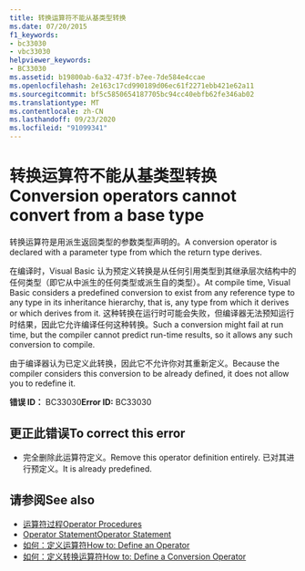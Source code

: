 ```yaml
---
title: 转换运算符不能从基类型转换
ms.date: 07/20/2015
f1_keywords:
- bc33030
- vbc33030
helpviewer_keywords:
- BC33030
ms.assetid: b19800ab-6a32-473f-b7ee-7de584e4ccae
ms.openlocfilehash: 2e163c17cd990189d06ec61f2271ebb421e62a11
ms.sourcegitcommit: bf5c5850654187705bc94cc40ebfb62fe346ab02
ms.translationtype: MT
ms.contentlocale: zh-CN
ms.lasthandoff: 09/23/2020
ms.locfileid: "91099341"
---
```

# <a name="conversion-operators-cannot-convert-from-a-base-type"></a><span data-ttu-id="ee1ad-102">转换运算符不能从基类型转换</span><span class="sxs-lookup"><span data-stu-id="ee1ad-102">Conversion operators cannot convert from a base type</span></span>

<span data-ttu-id="ee1ad-103">转换运算符是用派生返回类型的参数类型声明的。</span><span class="sxs-lookup"><span data-stu-id="ee1ad-103">A conversion operator is declared with a parameter type from which the return type derives.</span></span>  
  
 <span data-ttu-id="ee1ad-104">在编译时，Visual Basic 认为预定义转换是从任何引用类型到其继承层次结构中的任何类型（即它从中派生的任何类型或派生自的类型）。</span><span class="sxs-lookup"><span data-stu-id="ee1ad-104">At compile time, Visual Basic considers a predefined conversion to exist from any reference type to any type in its inheritance hierarchy, that is, any type from which it derives or which derives from it.</span></span> <span data-ttu-id="ee1ad-105">这种转换在运行时可能会失败，但编译器无法预知运行时结果，因此它允许编译任何这种转换。</span><span class="sxs-lookup"><span data-stu-id="ee1ad-105">Such a conversion might fail at run time, but the compiler cannot predict run-time results, so it allows any such conversion to compile.</span></span>  
  
 <span data-ttu-id="ee1ad-106">由于编译器认为已定义此转换，因此它不允许你对其重新定义。</span><span class="sxs-lookup"><span data-stu-id="ee1ad-106">Because the compiler considers this conversion to be already defined, it does not allow you to redefine it.</span></span>  
  
 <span data-ttu-id="ee1ad-107">**错误 ID：** BC33030</span><span class="sxs-lookup"><span data-stu-id="ee1ad-107">**Error ID:** BC33030</span></span>  
  
## <a name="to-correct-this-error"></a><span data-ttu-id="ee1ad-108">更正此错误</span><span class="sxs-lookup"><span data-stu-id="ee1ad-108">To correct this error</span></span>  
  
- <span data-ttu-id="ee1ad-109">完全删除此运算符定义。</span><span class="sxs-lookup"><span data-stu-id="ee1ad-109">Remove this operator definition entirely.</span></span> <span data-ttu-id="ee1ad-110">已对其进行预定义。</span><span class="sxs-lookup"><span data-stu-id="ee1ad-110">It is already predefined.</span></span>  
  
## <a name="see-also"></a><span data-ttu-id="ee1ad-111">请参阅</span><span class="sxs-lookup"><span data-stu-id="ee1ad-111">See also</span></span>

- [<span data-ttu-id="ee1ad-112">运算符过程</span><span class="sxs-lookup"><span data-stu-id="ee1ad-112">Operator Procedures</span></span>](../programming-guide/language-features/procedures/operator-procedures.md)
- [<span data-ttu-id="ee1ad-113">Operator Statement</span><span class="sxs-lookup"><span data-stu-id="ee1ad-113">Operator Statement</span></span>](../language-reference/statements/operator-statement.md)
- [<span data-ttu-id="ee1ad-114">如何：定义运算符</span><span class="sxs-lookup"><span data-stu-id="ee1ad-114">How to: Define an Operator</span></span>](../programming-guide/language-features/procedures/how-to-define-an-operator.md)
- [<span data-ttu-id="ee1ad-115">如何：定义转换运算符</span><span class="sxs-lookup"><span data-stu-id="ee1ad-115">How to: Define a Conversion Operator</span></span>](../programming-guide/language-features/procedures/how-to-define-a-conversion-operator.md)
